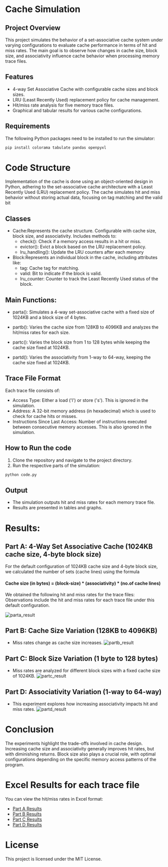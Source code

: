 # Cache Simulation

## Project Overview
This project simulates the behavior of a set-associative cache system under varying configurations to evaluate cache performance in terms of hit and miss rates. The main goal is to observe how changes in cache size, block size, and associativity influence cache behavior when processing memory trace files.

## Features
- 4-way Set Associative Cache with configurable cache sizes and block sizes.
- LRU (Least Recently Used) replacement policy for cache management.
- Hit/miss rate analysis for five memory trace files.
- Graphical and tabular results for various cache configurations.

## Requirements
The following Python packages need to be installed to run the simulator:
``` bash
pip install colorama tabulate pandas openpyxl
```
# Code Structure
Implementation of the cache is done using an object-oriented design in Python, adhering 
to the set-associative cache architecture with a Least Recently Used (LRU) replacement 
policy. The cache simulates hit and miss behavior without storing actual data, focusing on 
tag matching and the valid bit
## Classes
- Cache:Represents the cache structure. Configurable with cache size, block size, and associativity. Includes methods to:
  - check(): Check if a memory access results in a hit or miss.
  - evictor(): Evict a block based on the LRU replacement policy.
  - lru_handling(): Update the LRU counters after each memory
- Block:Represents an individual block in the cache, including attributes like:
  - tag: Cache tag for matching.
  - valid: Bit to indicate if the block is valid.
  - lru_counter: Counter to track the Least Recently Used status of the block.

## Main Functions:
- parta(): Simulates a 4-way set-associative cache with a fixed size of 1024KB and a block size of 4 bytes.

- partb(): Varies the cache size from 128KB to 4096KB and analyzes the hit/miss rates for each size.

- partc(): Varies the block size from 1 to 128 bytes while keeping the cache size fixed at 1024KB.

- partd(): Varies the associativity from 1-way to 64-way, keeping the cache size fixed at 1024KB.

## Trace File Format
Each trace file consists of:

- Access Type: Either a load ('l') or store ('s'). This is ignored in the simulation.
- Address: A 32-bit memory address (in hexadecimal) which is used to check for cache hits or misses.
- Instructions Since Last Access: Number of instructions executed between consecutive memory accesses. This is also ignored in the simulation.

## How to Run the code
1. Clone the repository and navigate to the project directory. 
2. Run the respective parts of the simulation:
``` bash
python code.py
```
## Output
- The simulation outputs hit and miss rates for each memory trace file.
- Results are presented in tables and graphs.

# Results:
## Part A: 4-Way Set Associative Cache (1024KB cache size, 4-byte block size)
For the default configuration of 1024KB cache size and 4-byte block size, we calculated the 
number of sets (cache lines) using the formula  
#### Cache size (in bytes) = (block-size) * (associativity) * (no.of cache lines) 
We obtained the following hit and miss rates for the trace files: 
Observations include the hit and miss rates for each trace file under this default configuration.

![parta_result](./Results/Parta.png)
## Part B: Cache Size Variation (128KB to 4096KB)
- Miss rates change as cache size increases.
![partb_result](./Results/Cache%20Size%20vs%20Miss%20Rate.png)
## Part C: Block Size Variation (1 byte to 128 bytes)
- Miss rates are analyzed for different block sizes with a fixed cache size of 1024KB.
![partc_result](./Results/Block%20Size%20vs%20Miss%20Rate.png)
## Part D: Associativity Variation (1-way to 64-way)
- This experiment explores how increasing associativity impacts hit and miss rates.
![partd_result](./Results/Associativity%20vs%20Hit%20Rate.png)
# Conclusion
The experiments highlight the trade-offs involved in cache design. Increasing cache size 
and associativity generally improves hit rates, but with diminishing returns. Block size 
also plays a crucial role, with optimal configurations depending on the specific memory 
access patterns of the program. 

# Excel Results for each trace file
You can view the hit/miss rates in Excel format:
- [Part A Results](./Results\Fixed_CacheSize.xlsx)
- [Part B Results](./Results\Changing_CacheSize.xlsx)
- [Part C Results](./Results\Changing_blocksize.xlsx)
- [Part D Results](./Results\Changing_associativity.xlsx)

# License
This project is licensed under the MIT License.
